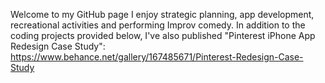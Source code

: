 Welcome to my GitHub page
I enjoy strategic planning, app development, recreational activities and performing Improv comedy. 
In addition to the coding projects provided below, I've also published "Pinterest iPhone App Redesign Case Study":
https://www.behance.net/gallery/167485671/Pinterest-Redesign-Case-Study

